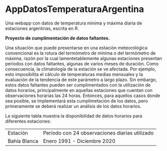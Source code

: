 # AppDatosTemperaturaArgentina
Una webapp con datos de temperatura mínima y máxima diaria de estaciones argentinas, escrita en R.


<b>Proyecto de cumplimentación de datos faltantes.</b>
<p>Una situación que puede presentarse en una estación meteorológica convencional es la rotura del termómetro de mínima o del termómetro de máxima, razón por la cual lamentetablemente algunas estaciones presentan períodos con datos faltantes, algunas de varios meses de duración. Como consecuencia, la climatología de la estación se ve afectada. Por ejemplo, esto imposibilita el cálculo de temperaturas medias mensuales y la evaluación de la tendencia de este parámetro a largo plazo.
Sin embargo, estos datos faltantes pueden ser cumplimentados con la utilización de datos horarios, principalmente en aquellas estaciones que cuentan con observaciones horarias las 24 horas. Entonces, para aquellos casos donde sea posible, se implementará esta cumplimetación de los datos, pero primeramente se deberá realizar un análisis de los datos horarios.</p>

<p>La siguiente tabla muestra la disponibilidad de datos horarios para diferentes estaciones:</p>

<table>
<tbody>
<tr>
<td>Estaci&oacute;n</td>
<td> Período con 24 observaciones diarias utilizado </td>
</tr>
<tr>
<td>Bah&iacute;a Blanca</td>
<td> Enero 1991 - Diciembre 2020 </td>
</tr>
</tbody>
</table>
